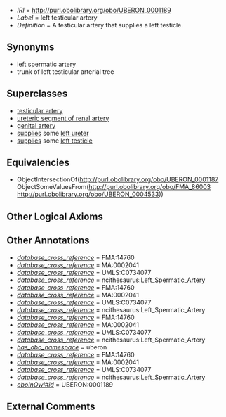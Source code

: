  * *IRI* = http://purl.obolibrary.org/obo/UBERON_0001189
 * *Label* = left testicular artery
 * *Definition* = A testicular artery that supplies a left testicle.

## Synonyms

 * left spermatic artery
 * trunk of left testicular arterial tree

## Superclasses

 * [testicular artery](../../UBERON/87/UBERON_0001187.md)
 * [ureteric segment of renal artery](../../UBERON/68/UBERON_0003468.md)
 * [genital artery](../../UBERON/92/UBERON_0010192.md)
 * [supplies](../../FMA/03/FMA_86003.md) some [left ureter](../../UBERON/23/UBERON_0001223.md)
 * [supplies](../../FMA/03/FMA_86003.md) some [left testicle](../../UBERON/33/UBERON_0004533.md)

## Equivalencies

 * ObjectIntersectionOf(<http://purl.obolibrary.org/obo/UBERON_0001187> ObjectSomeValuesFrom(<http://purl.obolibrary.org/obo/FMA_86003> <http://purl.obolibrary.org/obo/UBERON_0004533>))

## Other Logical Axioms


## Other Annotations

 * *[database_cross_reference](../../ef/oboInOwl#hasDbXref.md)* = FMA:14760
 * *[database_cross_reference](../../ef/oboInOwl#hasDbXref.md)* = MA:0002041
 * *[database_cross_reference](../../ef/oboInOwl#hasDbXref.md)* = UMLS:C0734077
 * *[database_cross_reference](../../ef/oboInOwl#hasDbXref.md)* = ncithesaurus:Left_Spermatic_Artery
 * *[database_cross_reference](../../ef/oboInOwl#hasDbXref.md)* = FMA:14760
 * *[database_cross_reference](../../ef/oboInOwl#hasDbXref.md)* = MA:0002041
 * *[database_cross_reference](../../ef/oboInOwl#hasDbXref.md)* = UMLS:C0734077
 * *[database_cross_reference](../../ef/oboInOwl#hasDbXref.md)* = ncithesaurus:Left_Spermatic_Artery
 * *[database_cross_reference](../../ef/oboInOwl#hasDbXref.md)* = FMA:14760
 * *[database_cross_reference](../../ef/oboInOwl#hasDbXref.md)* = MA:0002041
 * *[database_cross_reference](../../ef/oboInOwl#hasDbXref.md)* = UMLS:C0734077
 * *[database_cross_reference](../../ef/oboInOwl#hasDbXref.md)* = ncithesaurus:Left_Spermatic_Artery
 * *[has_obo_namespace](../../ce/oboInOwl#hasOBONamespace.md)* = uberon
 * *[database_cross_reference](../../ef/oboInOwl#hasDbXref.md)* = FMA:14760
 * *[database_cross_reference](../../ef/oboInOwl#hasDbXref.md)* = MA:0002041
 * *[database_cross_reference](../../ef/oboInOwl#hasDbXref.md)* = UMLS:C0734077
 * *[database_cross_reference](../../ef/oboInOwl#hasDbXref.md)* = ncithesaurus:Left_Spermatic_Artery
 * *[oboInOwl#id](../../id/oboInOwl#id.md)* = UBERON:0001189

## External Comments

